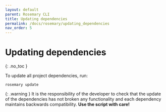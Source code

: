```yaml
---
layout: default
parent: Rosemary CLI
title: Updating dependencies
permalink: /docs/rosemary/updating_dependencies
nav_order: 5
---
```


# Updating dependencies
{: .no_toc }

To update all project dependencies, run:

```
rosemary update
```

{: .warning }
It is the responsibility of the developer to check that the update of the dependencies has not broken any 
functionality and each dependency maintains backwards compatibility. **Use the script with care!**
